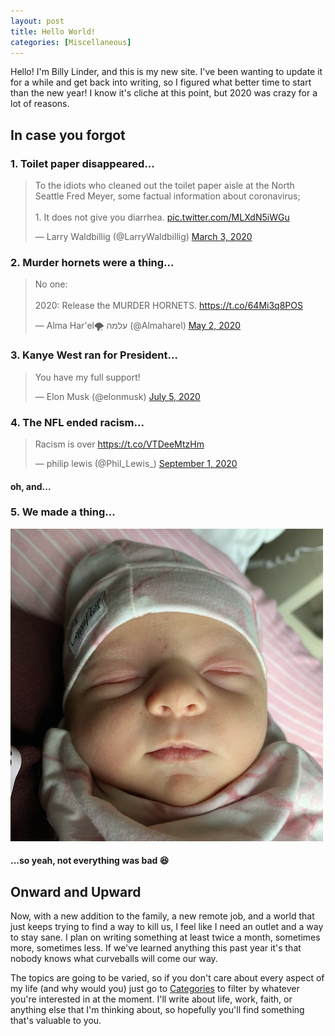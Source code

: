 ```yaml
---
layout: post
title: Hello World!
categories: [Miscellaneous]
---
```


Hello! I'm Billy Linder, and this is my new site. I've been wanting to update it for a while and get back into writing, so I figured what better time to start than the new year! I know it's cliche at this point, but 2020 was crazy for a lot of reasons.

## In case you forgot

### 1. Toilet paper disappeared...

<blockquote class="twitter-tweet tw-align-center"><p lang="en" dir="ltr">To the idiots who cleaned out the toilet paper aisle at the North Seattle Fred Meyer, some factual information about coronavirus;<br><br>1. It does not give you diarrhea. <a href="https://t.co/MLXdN5iWGu">pic.twitter.com/MLXdN5iWGu</a></p>&mdash; Larry Waldbillig (@LarryWaldbillig) <a href="https://twitter.com/LarryWaldbillig/status/1234708071835820032?ref_src=twsrc%5Etfw">March 3, 2020</a></blockquote> <script async src="https://platform.twitter.com/widgets.js" charset="utf-8"></script>

### 2. Murder hornets were a thing...

<blockquote class="twitter-tweet tw-align-center"><p lang="en" dir="ltr">No one:<br><br>2020: Release the MURDER HORNETS. <a href="https://t.co/64Mi3q8POS">https://t.co/64Mi3q8POS</a></p>&mdash; Alma Har&#39;el🌪 עלמה (@Almaharel) <a href="https://twitter.com/Almaharel/status/1256632565013737473?ref_src=twsrc%5Etfw">May 2, 2020</a></blockquote> <script async src="https://platform.twitter.com/widgets.js" charset="utf-8"></script>

### 3. Kanye West ran for President...

<blockquote class="twitter-tweet tw-align-center"><p lang="en" dir="ltr">You have my full support!</p>&mdash; Elon Musk (@elonmusk) <a href="https://twitter.com/elonmusk/status/1279577069005897728?ref_src=twsrc%5Etfw">July 5, 2020</a></blockquote> <script async src="https://platform.twitter.com/widgets.js" charset="utf-8"></script>

### 4. The NFL ended racism...

<blockquote class="twitter-tweet tw-align-center"><p lang="en" dir="ltr">Racism is over <a href="https://t.co/VTDeeMtzHm">https://t.co/VTDeeMtzHm</a></p>&mdash; philip lewis (@Phil_Lewis_) <a href="https://twitter.com/Phil_Lewis_/status/1300898545956945927?ref_src=twsrc%5Etfw">September 1, 2020</a></blockquote> <script async src="https://platform.twitter.com/widgets.js" charset="utf-8"></script>

#### oh, and...

### 5. We made a thing...

![Baby Millie](/images/2021-01-01-hello-world/baby_millie.png)

#### ...so yeah, not everything was bad 😆

## Onward and Upward

Now, with a new addition to the family, a new remote job, and a world that just keeps trying to find a way to kill us, I feel like I need an outlet and a way to stay sane. I plan on writing something at least twice a month, sometimes more, sometimes less. If we've learned anything this past year it's that nobody knows what curveballs will come our way. 

The topics are going to be varied, so if you don't care about every aspect of my life (and why would you) just go to [Categories](/categories/) to filter by whatever you're interested in at the moment. I'll write about life, work, faith, or anything else that I'm thinking about, so hopefully you'll find something that's valuable to you.